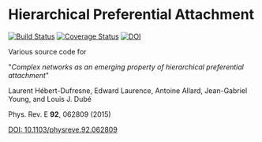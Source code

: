 # Hierarchical Preferential Attachment

[![Build Status](https://travis-ci.org/spa-networks/hpa.svg?branch=master)](https://travis-ci.org/spa-networks/hpa)
[![Coverage Status](https://coveralls.io/repos/github/spa-networks/hpa/badge.svg?branch=master)](https://coveralls.io/github/spa-networks/hpa?branch=master)
[![DOI](https://zenodo.org/badge/18575/spa-networks/hpa.svg)](https://zenodo.org/badge/latestdoi/18575/spa-networks/hpa)

Various source code for 

"*Complex networks as an emerging property of hierarchical preferential attachment*"

Laurent Hébert-Dufresne, Edward Laurence, Antoine Allard, Jean-Gabriel Young, and Louis J. Dubé

Phys. Rev. E **92**, 062809 (2015)

[DOI: 10.1103/physreve.92.062809](http://dx.doi.org/10.1103/physreve.92.062809)

